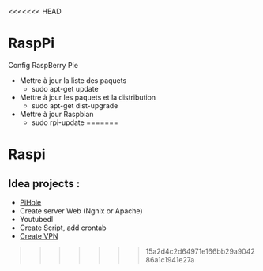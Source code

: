 <<<<<<< HEAD
# RaspPi
Config RaspBerry Pie

- Mettre à jour la liste des paquets
     - sudo apt-get update
- Mettre à jour les paquets et la distribution
  - sudo apt-get dist-upgrade
- Mettre à jour Raspbian
  - sudo rpi-update
=======
# Raspi
## Idea projects :
- [PiHole](https://pi-hole.net/)
- Create server Web (Ngnix or Apache)
- Youtubedl 
- Create Script, add crontab
- [Create VPN](https://circuitdigest.com/microcontroller-projects/turn-your-raspberry-pi-zero-in-to-a-vpn-server-using-openvpn)
>>>>>>> 15a2d4c2d64971e166bb29a904286a1c1941e27a
